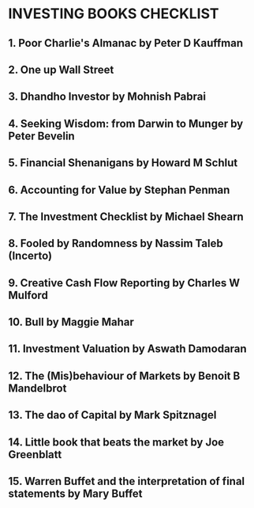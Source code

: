 # INVESTING BOOKS CHECKLIST

## 1. Poor Charlie's Almanac by Peter D Kauffman
## 2. One up Wall Street
## 3. Dhandho Investor by Mohnish Pabrai
## 4. Seeking Wisdom: from Darwin to Munger by Peter Bevelin
## 5. Financial Shenanigans by Howard M Schlut
## 6. Accounting for Value by Stephan Penman
## 7. The Investment Checklist by Michael Shearn
## 8. Fooled by Randomness by Nassim Taleb (Incerto)
## 9. Creative Cash Flow Reporting by Charles W Mulford
## 10. Bull by Maggie Mahar
## 11. Investment Valuation by Aswath Damodaran
## 12. The (Mis)behaviour of Markets by Benoit B Mandelbrot
## 13. The dao of Capital by Mark Spitznagel
## 14. Little book that beats the market by Joe Greenblatt
## 15. Warren Buffet and the interpretation of final statements by Mary Buffet
